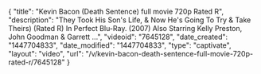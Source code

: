 {
    "title": "Kevin Bacon (Death Sentence) full movie 720p Rated R",
    "description": "They Took His Son's Life, & Now He's Going To Try & Take Theirs) (Rated R) In Perfect Blu-Ray. (2007) Also Starring Kelly Preston, John Goodman & Garrett ...",
    "videoid": "7645128",
    "date_created": "1447704833",
    "date_modified": "1447704833",
    "type": "captivate",
    "layout": "video",
    "url": "\/v\/kevin-bacon-death-sentence-full-movie-720p-rated-r\/7645128"
}
